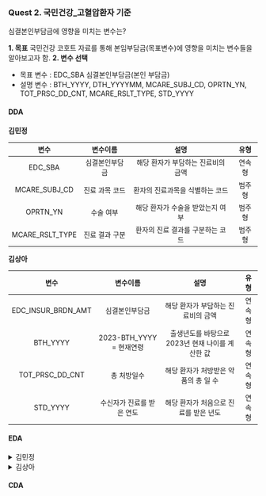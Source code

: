 ### Quest 2. 국민건강_고혈압환자 기준

 심결본인부담금에 영향을 미치는 변수는? 

**1. 목표**
국민건강 코호트 자료를 통해 본임부담금(목표변수)에 영향을 미치는 변수들을 알아보고자 함. 
**2. 변수 선택**
   - 목표 변수 : EDC_SBA 심결본인부담금(본인 부담금) 
   - 설명 변수 : BTH_YYYY, DTH_YYYYMM, MCARE_SUBJ_CD, OPRTN_YN, TOT_PRSC_DD_CNT, MCARE_RSLT_TYPE, STD_YYYY




#### DDA


**김민정** 

| 변수 | 변수이름 | 설명 | 유형 |
| :--:| :--: | :--: | :--: |
| EDC_SBA | 심결본인부담금 | 해당 환자가 부담하는 진료비의 금액 | 연속형 |
| MCARE_SUBJ_CD | 진료 과목 코드 | 환자의 진료과목을 식별하는 코드 | 범주형 |
| OPRTN_YN | 수술 여부 | 해당 환자가 수술을 받았는지 여부 | 범주형 |
| MCARE_RSLT_TYPE	| 진료 결과 구분 | 환자의 진료 결과를 구분하는 코드 | 범주형 |


**김상아** 

| 변수 | 변수이름 | 설명 | 유형 |
| :--:| :--: | :--: | :--: |
| EDC_INSUR_BRDN_AMT | 심결본인부담금 | 해당 환자가 부담하는 진료비의 금액 | 연속형 |
| BTH_YYYY | 2023-BTH_YYYY = 현재연령 | 출생년도를 바탕으로 2023년 현재 나이를 계산한 값 | 연속형 |
| TOT_PRSC_DD_CNT | 총 처방일수 | 해당 환자가 처방받은 약품의 총 일 수 | 연속형 |
| STD_YYYY| 수신자가 진료를 받은 연도 | 해당 환자가 처음으로 진료를 받은 년도 | 연속형 |



#### EDA


<details>

<summary> 김민정 </summary>

#### 1.EDC_SBA 심결본인부담금과 / MCARE_SUBJ_CD : 진료과목코드.
- 범주형
- 진료과목코드가 4(외과)인 경우 평균의 값(69366.666667)으로 4(외과)가 가장 많다. 
![Alt text](image-3.png)

#### 2.EDC_SBA 심결본인부담금과 / OPRTN_YN 수술여부
- 범주형
- 분석결과 수술(9)한 환자들의 본인 부담금비율이 더 높은 것을 확인할 수 있음. 
![Alt text](image-5.png)

#### 3.EDC_SBA 심결본인부담금과 / MCARE_RSLT_TYPE 진료결과구분
- 최종상태  1: 계속, 2: 이송, 3: 회송, 4 :사망, 9: 퇴원 또는 외래치료 종결 
- 범주형
- 9 . 퇴원 또는 외래치료 종결의 본인부담금이 가장 높은 것을 확인 할 수 있음 
![Alt text](image-6.png)


</details>

<details>

<summary> 김상아 </summary>

#### 연령-심결본인부담금
- 연속-연속
- lmplot?histplot?scatter?
-  ⇒ 전체 연관성이 보이지 않음. 
-  ⇒ 50-60 대 사이에서 본인부담금이 높은것으로 보여짐. 
- ![Alt text](image.png)

####  총 처방일수-심결본인부담금
- 연속-연속
- TOT_PRSC_DD_CNT scatter?
-  ⇒ 총 처방일수와 본인부담금의 연관성이 보이지 않음. 
- ![Alt text](image-1.png)

####  질병년차-심결본인부담금
- 범주-연속
- disease_year: 2023- 첫 진료받은 년도
- ⇒ 진료진단 받은 년차가 오래되었을수록 본인부담금의 누적이 클것이라고 예상했으나 13년차에서 가장 많았음. 다른 이유가 있을것으로 예상됨. 
- ![Alt text](image-2.png)



</details>

#### CDA

